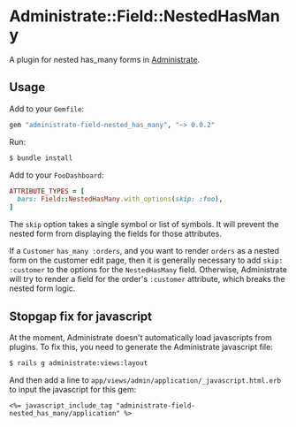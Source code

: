 # Administrate::Field::NestedHasMany

A plugin for nested has_many forms in [Administrate].

## Usage

Add to your `Gemfile`:

```ruby
gem "administrate-field-nested_has_many", "~> 0.0.2"
```

Run:

```bash
$ bundle install
```

Add to your `FooDashboard`:
```ruby
ATTRIBUTE_TYPES = [
  bars: Field::NestedHasMany.with_options(skip: :foo),
]
```

The `skip` option takes a single symbol or list of symbols.
It will prevent the nested form from displaying the fields for those attributes.

If a `Customer` `has_many :orders`,
and you want to render `orders` as a nested form on the customer edit page,
then it is generally necessary to add `skip: :customer` to the options
for the `NestedHasMany` field.
Otherwise, Administrate will try to render a field
for the order's `:customer` attribute,
which breaks the nested form logic.

## Stopgap fix for javascript

At the moment, Administrate doesn't automatically load javascripts from plugins.
To fix this, you need to generate the Administrate javascript file:

```bash
$ rails g administrate:views:layout
```

And then add a line to `app/views/admin/application/_javascript.html.erb`
to input the javascript for this gem:

```
<%= javascript_include_tag "administrate-field-nested_has_many/application" %>
```

[Administrate]: https://github.com/thoughtbot/administrate
